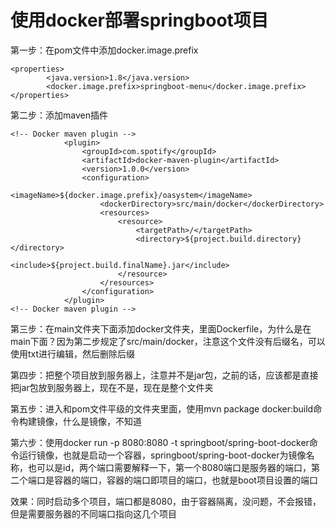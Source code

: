 # 使用docker部署springboot项目
第一步：在pom文件中添加docker.image.prefix
```
<properties>
        <java.version>1.8</java.version>
        <docker.image.prefix>springboot-menu</docker.image.prefix>
</properties>
```
第二步：添加maven插件
```
<!-- Docker maven plugin -->
            <plugin>
                <groupId>com.spotify</groupId>
                <artifactId>docker-maven-plugin</artifactId>
                <version>1.0.0</version>
                <configuration>
                    <imageName>${docker.image.prefix}/oasystem</imageName>
                    <dockerDirectory>src/main/docker</dockerDirectory>
                    <resources>
                        <resource>
                            <targetPath>/</targetPath>
                            <directory>${project.build.directory}</directory>
                            <include>${project.build.finalName}.jar</include>
                        </resource>
                    </resources>
                </configuration>
            </plugin>
<!-- Docker maven plugin -->
```
第三步：在main文件夹下面添加docker文件夹，里面Dockerfile，为什么是在main下面？因为第二步规定了src/main/docker，注意这个文件没有后缀名，可以使用txt进行编辑，然后删除后缀

第四步：把整个项目放到服务器上，注意并不是jar包，之前的话，应该都是直接把jar包放到服务器上，现在不是，现在是整个文件夹

第五步：进入和pom文件平级的文件夹里面，使用mvn package docker:build命令构建镜像，什么是镜像，不知道

第六步：使用docker run -p 8080:8080 -t springboot/spring-boot-docker命令运行镜像，也就是启动一个容器，springboot/spring-boot-docker为镜像名称，也可以是id，两个端口需要解释一下，第一个8080端口是服务器的端口，第二个端口是容器的端口，容器的端口即项目的端口，也就是boot项目设置的端口

效果：同时启动多个项目，端口都是8080，由于容器隔离，没问题，不会报错，但是需要服务器的不同端口指向这几个项目

